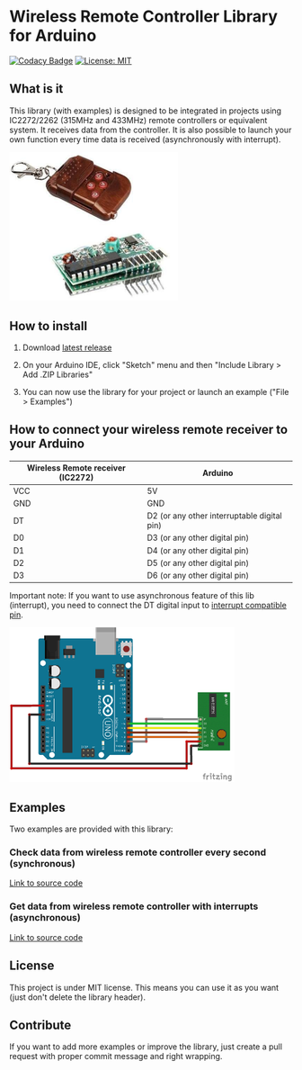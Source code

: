# Wireless Remote Controller Library for Arduino

[![Codacy Badge](https://api.codacy.com/project/badge/Grade/b903d34e2976470a83947c26effe8cb9)](https://www.codacy.com/manual/QuentinCG/Arduino-Wireless-Remote-Controller-Library?utm_source=github.com&amp;utm_medium=referral&amp;utm_content=QuentinCG/Arduino-Wireless-Remote-Controller-Library&amp;utm_campaign=Badge_Grade) [![License: MIT](https://img.shields.io/badge/License-MIT-brightgreen.svg)](https://github.com/QuentinCG/Arduino-Wireless-Remote-Controller-Library/blob/master/LICENSE.md)

## What is it

This library (with examples) is designed to be integrated in projects using IC2272/2262 (315MHz and 433MHz) remote controllers or equivalent system.
It receives data from the controller. It is also possible to launch your own function every time data is received (asynchronously with interrupt).

<img src="device.jpg" width="300">

## How to install

1) Download <a target="_blank" href="https://github.com/QuentinCG/Arduino-Wireless-Remote-Controller-Library/releases/download/1.0.0/WirelessRemoteController_v1_0_0.zip">latest release</a>

2) On your Arduino IDE, click "Sketch" menu and then "Include Library > Add .ZIP Libraries"

3) You can now use the library for your project or launch an example ("File > Examples")

## How to connect your wireless remote receiver to your Arduino

|Wireless Remote receiver (IC2272)|Arduino                                    |
|--------                         |--------                                   |
|VCC                              |5V                                         |
|GND                              |GND                                        |
|DT                               |D2 (or any other interruptable digital pin)|
|D0                               |D3 (or any other digital pin)              |
|D1                               |D4 (or any other digital pin)              |
|D2                               |D5 (or any other digital pin)              |
|D3                               |D6 (or any other digital pin)              |

Important note: If you want to use asynchronous feature of this lib (interrupt), you need to connect the DT digital input to <a target="_blank" href="https://www.arduino.cc/en/Reference/AttachInterrupt">interrupt compatible pin</a>.

<img src="schematics.png" width="400">

## Examples

Two examples are provided with this library:

### Check data from wireless remote controller every second (synchronous)

<a target="_blank" href="https://github.com/QuentinCG/Arduino-Wireless-Remote-Controller-Library/blob/master/WirelessRemoteController/examples/BasicRemoteControl/BasicRemoteControl.ino">Link to source code</a>

### Get data from wireless remote controller with interrupts (asynchronous)

<a target="_blank" href="https://github.com/QuentinCG/Arduino-Wireless-Remote-Controller-Library/blob/master/WirelessRemoteController/examples/RemoteControlWithInterrupt/RemoteControlWithInterrupt.ino">Link to source code</a>

## License

This project is under MIT license. This means you can use it as you want (just don't delete the library header).

## Contribute

If you want to add more examples or improve the library, just create a pull request with proper commit message and right wrapping.
